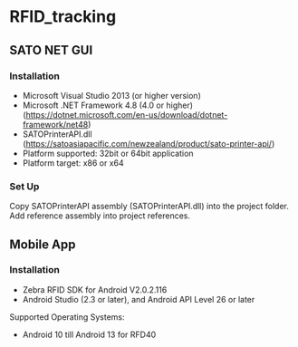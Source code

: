 # RFID_tracking
## SATO NET GUI
### Installation
* Microsoft Visual Studio 2013 (or higher version)
* Microsoft .NET Framework 4.8 (4.0 or higher) (https://dotnet.microsoft.com/en-us/download/dotnet-framework/net48)
* SATOPrinterAPI.dll (https://satoasiapacific.com/newzealand/product/sato-printer-api/)
* Platform supported: 32bit or 64bit application
* Platform target: x86 or x64

### Set Up
Copy SATOPrinterAPI assembly (SATOPrinterAPI.dll) into the project folder. Add reference assembly into project references.

## Mobile App
### Installation
* Zebra RFID SDK for Android V2.0.2.116
* Android Studio (2.3 or later), and Android API Level 26 or later

Supported Operating Systems:
* Android 10 till Android 13 for RFD40
